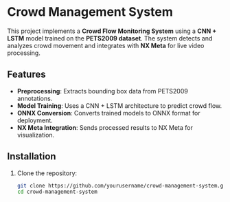# Crowd Management System

This project implements a **Crowd Flow Monitoring System** using a **CNN + LSTM** model trained on the **PETS2009 dataset**. The system detects and analyzes crowd movement and integrates with **NX Meta** for live video processing.

## Features
- **Preprocessing**: Extracts bounding box data from PETS2009 annotations.
- **Model Training**: Uses a CNN + LSTM architecture to predict crowd flow.
- **ONNX Conversion**: Converts trained models to ONNX format for deployment.
- **NX Meta Integration**: Sends processed results to NX Meta for visualization.

## Installation
1. Clone the repository:
   ```sh
   git clone https://github.com/yourusername/crowd-management-system.git
   cd crowd-management-system
